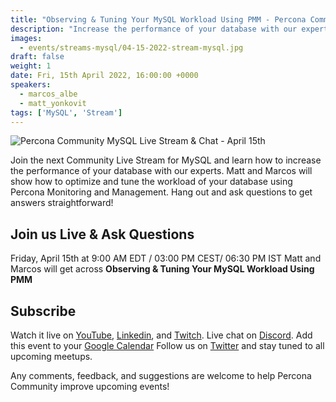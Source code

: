 ```yaml
---
title: "Observing & Tuning Your MySQL Workload Using PMM - Percona Community MySQL Live Stream & Chat - April, 15th"
description: "Increase the performance of your database with our experts. Matt and Marcos will show how to optimize and tune your database workload using Percona Monitoring and Management on April, 15th at 9:00 AM EDT  / 03:00 PM CEST/ 06:30 PM IST"
images:
  - events/streams-mysql/04-15-2022-stream-mysql.jpg
draft: false
weight: 1
date: Fri, 15th April 2022, 16:00:00 +0000
speakers:
  - marcos_albe
  - matt_yonkovit
tags: ['MySQL', 'Stream']
---
```


![Percona Community MySQL Live Stream & Chat - April 15th](events/streams-mysql/04-15-2022-stream-mysql.jpg)

Join the next Community Live Stream for MySQL and learn how to increase the performance of your database with our experts. Matt and Marcos will show how to optimize and tune the workload of your database using Percona Monitoring and Management. Hang out and ask questions to get answers straightforward!

## Join us Live & Ask Questions
Friday, April 15th at 9:00 AM EDT  / 03:00 PM CEST/ 06:30 PM IST
Matt and Marcos will get across **Observing & Tuning Your MySQL Workload Using PMM**

## Subscribe
Watch it live on [YouTube](https://www.youtube.com/watch?v=MY6NGib5IFE), [Linkedin](https://www.linkedin.com/video/event/urn:li:ugcPost:6912798388556050432/), and [Twitch](https://www.twitch.tv/perconacommunity).
Live chat on [Discord](http://per.co.na/discord).
Add this event to your [Google Calendar](https://calendar.google.com/event?action=TEMPLATE&tmeid=NWJoaGU5dTM2ZmpqZ3Y1bTR0anBrOGRxN3RfMjAyMjA0MTVUMTMwMDAwWiBmcmVkZWwubWFtaW5kcmFAcGVyY29uYS5jb20&tmsrc=fredel.mamindra%40percona.com)
Follow us on [Twitter](https://twitter.com/PerconaBytes) and stay tuned to all upcoming meetups.

Any comments, feedback, and suggestions are welcome to help Percona Community improve upcoming events!
